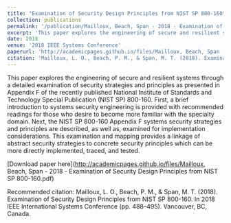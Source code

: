```yaml
---
title: "Examination of Security Design Principles from NIST SP 800-160"
collection: publications
permalink: '/publication/Mailloux, Beach, Span - 2018 - Examination of Security Design Principles from NIST SP 800-160'
excerpt: 'This paper explores the engineering of secure and resilient systems through a detailed examination of security strategies and principles as presented in Appendix F of the recently published National Institute of Standards and Technology Special Publication (NIST SP) 800-160. First, a brief introduction to systems security engineering is provided with recommended readings for those who desire to become more familiar with the specialty domain. Next, the NIST SP 800-160 Appendix F systems security strategies and principles are described, as well as, examined for implementation considerations. This examination and mapping provides a linkage of abstract security strategies to concrete security principles which can be more directly implemented, traced, and tested.'
date: 2018
venue: '2018 IEEE Systems Conference'
paperurl: 'http://academicpages.github.io/files/Mailloux, Beach, Span - 2018 - Examination of Security Design Principles from NIST SP 800-160.pdf'
citation: 'Mailloux, L. O., Beach, P. M., & Span, M. T. (2018). Examination of Security Design Principles from NIST SP 800-160. In 2018 IEEE International Systems Conference (pp. 488–495). Vancouver, BC, Canada.'
---
```

This paper explores the engineering of secure and resilient systems through a detailed examination of security strategies and principles as presented in Appendix F of the recently published National Institute of Standards and Technology Special Publication (NIST SP) 800-160. First, a brief introduction to systems security engineering is provided with recommended readings for those who desire to become more familiar with the specialty domain. Next, the NIST SP 800-160 Appendix F systems security strategies and principles are described, as well as, examined for implementation considerations. This examination and mapping provides a linkage of abstract security strategies to concrete security principles which can be more directly implemented, traced, and tested.

[Download paper here](http://academicpages.github.io/files/Mailloux, Beach, Span - 2018 - Examination of Security Design Principles from NIST SP 800-160.pdf)

Recommended citation: Mailloux, L. O., Beach, P. M., & Span, M. T. (2018). Examination of Security Design Principles from NIST SP 800-160. In 2018 IEEE International Systems Conference (pp. 488–495). Vancouver, BC, Canada.